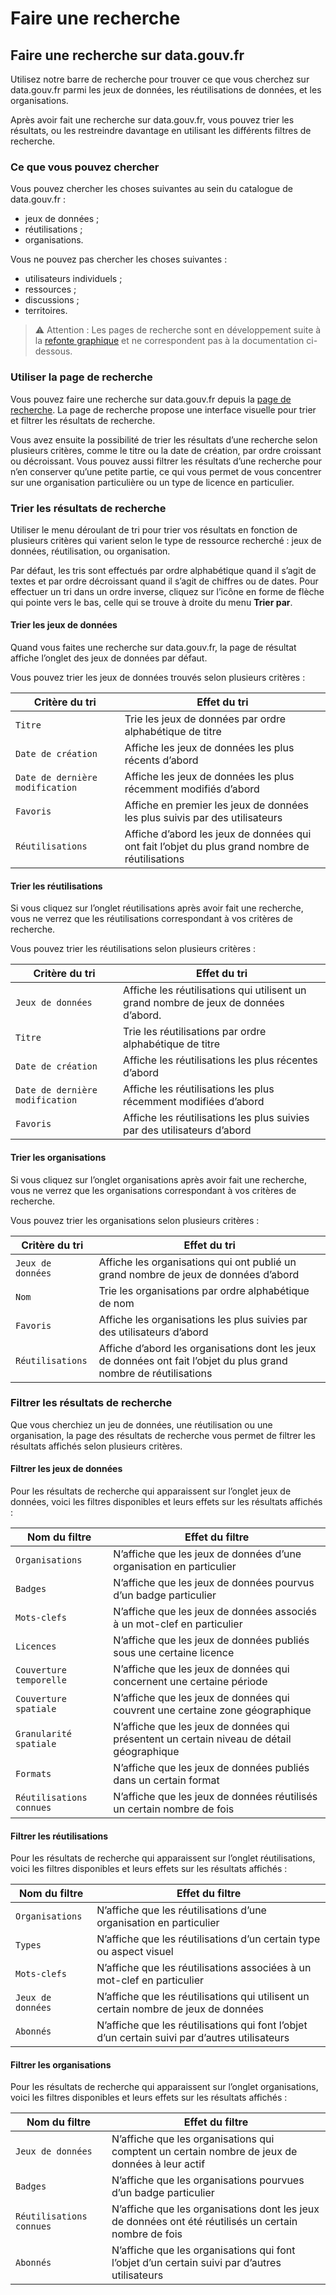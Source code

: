 # Faire une recherche

## Faire une recherche sur data.gouv.fr

Utilisez notre barre de recherche pour trouver ce que vous cherchez sur data.gouv.fr parmi les jeux de données, les réutilisations de données, et les organisations.

Après avoir fait une recherche sur data.gouv.fr, vous pouvez trier les résultats, ou les restreindre davantage en utilisant les différents filtres de recherche.

### Ce que vous pouvez chercher

Vous pouvez chercher les choses suivantes au sein du catalogue de data.gouv.fr :

* jeux de données ;
* réutilisations ;
* organisations.

Vous ne pouvez pas chercher les choses suivantes :

* utilisateurs individuels ;
* ressources ;
* discussions ;
* territoires.

> ⚠️ Attention : Les pages de recherche sont en développement suite à la [refonte graphique](https://www.data.gouv.fr/fr/posts/nouvelle-vie-nouvelle-peau-pour-data-gouv-fr/) et ne correspondent pas à la documentation ci-dessous.

### Utiliser la page de recherche

Vous pouvez faire une recherche sur data.gouv.fr depuis la [page de recherche](https://www.data.gouv.fr/fr/search/). La page de recherche propose une interface visuelle pour trier et filtrer les résultats de recherche.

Vous avez ensuite la possibilité de trier les résultats d’une recherche selon plusieurs critères, comme le titre ou la date de création, par ordre croissant ou décroissant. Vous pouvez aussi filtrer les résultats d’une recherche pour n’en conserver qu’une petite partie, ce qui vous permet de vous concentrer sur une organisation particulière ou un type de licence en particulier.

### Trier les résultats de recherche

Utiliser le menu déroulant de tri pour trier vos résultats en fonction de plusieurs critères qui varient selon le type de ressource recherché : jeux de données, réutilisation, ou organisation.

Par défaut, les tris sont effectués par ordre alphabétique quand il s’agit de textes et par ordre décroissant quand il s’agit de chiffres ou de dates. Pour effectuer un tri dans un ordre inverse, cliquez sur l’icône en forme de flèche qui pointe vers le bas, celle qui se trouve à droite du menu **Trier par**.

#### Trier les jeux de données

Quand vous faites une recherche sur data.gouv.fr, la page de résultat affiche l’onglet des jeux de données par défaut.

Vous pouvez trier les jeux de données trouvés selon plusieurs critères :

| Critère du tri                  | Effet du tri                                                                                    |
| ------------------------------- | ----------------------------------------------------------------------------------------------- |
| `Titre`                         | Trie les jeux de données par ordre alphabétique de titre                                        |
| `Date de création`              | Affiche les jeux de données les plus récents d’abord                                            |
| `Date de dernière modification` | Affiche les jeux de données les plus récemment modifiés d’abord                                 |
| `Favoris`                       | Affiche en premier les jeux de données les plus suivis par des utilisateurs                     |
| `Réutilisations`                | Affiche d’abord les jeux de données qui ont fait l’objet du plus grand nombre de réutilisations |

#### Trier les réutilisations

Si vous cliquez sur l’onglet réutilisations après avoir fait une recherche, vous ne verrez que les réutilisations correspondant à vos critères de recherche.

Vous pouvez trier les réutilisations selon plusieurs critères :

| Critère du tri                  | Effet du tri                                                                         |
| ------------------------------- | ------------------------------------------------------------------------------------ |
| `Jeux de données`               | Affiche les réutilisations qui utilisent un grand nombre de jeux de données d’abord. |
| `Titre`                         | Trie les réutilisations par ordre alphabétique de titre                              |
| `Date de création`              | Affiche les réutilisations les plus récentes d’abord                                 |
| `Date de dernière modification` | Affiche les réutilisations les plus récemment modifiées d’abord                      |
| `Favoris`                       | Affiche les réutilisations les plus suivies par des utilisateurs d’abord             |

#### Trier les organisations

Si vous cliquez sur l’onglet organisations après avoir fait une recherche, vous ne verrez que les organisations correspondant à vos critères de recherche.

Vous pouvez trier les organisations selon plusieurs critères :

| Critère du tri    | Effet du tri                                                                                                       |
| ----------------- | ------------------------------------------------------------------------------------------------------------------ |
| `Jeux de données` | Affiche les organisations qui ont publié un grand nombre de jeux de données d’abord                                |
| `Nom`             | Trie les organisations par ordre alphabétique de nom                                                               |
| `Favoris`         | Affiche les organisations les plus suivies par des utilisateurs d’abord                                            |
| `Réutilisations`  | Affiche d’abord les organisations dont les jeux de données ont fait l’objet du plus grand nombre de réutilisations |

### Filtrer les résultats de recherche

Que vous cherchiez un jeu de données, une réutilisation ou une organisation, la page des résultats de recherche vous permet de filtrer les résultats affichés selon plusieurs critères.

#### Filtrer les jeux de données

Pour les résultats de recherche qui apparaissent sur l’onglet jeux de données, voici les filtres disponibles et leurs effets sur les résultats affichés :

| Nom du filtre            | Effet du filtre                                                                           |
| ------------------------ | ----------------------------------------------------------------------------------------- |
| `Organisations`          | N’affiche que les jeux de données d’une organisation en particulier                       |
| `Badges`                 | N’affiche que les jeux de données pourvus d’un badge particulier                          |
| `Mots-clefs`             | N’affiche que les jeux de données associés à un mot-clef en particulier                   |
| `Licences`               | N’affiche que les jeux de données publiés sous une certaine licence                       |
| `Couverture temporelle`  | N’affiche que les jeux de données qui concernent une certaine période                     |
| `Couverture spatiale`    | N’affiche que les jeux de données qui couvrent une certaine zone géographique             |
| `Granularité spatiale`   | N’affiche que les jeux de données qui présentent un certain niveau de détail géographique |
| `Formats`                | N’affiche que les jeux de données publiés dans un certain format                          |
| `Réutilisations connues` | N’affiche que les jeux de données réutilisés un certain nombre de fois                    |

#### Filtrer les réutilisations

Pour les résultats de recherche qui apparaissent sur l’onglet réutilisations, voici les filtres disponibles et leurs effets sur les résultats affichés :

| Nom du filtre     | Effet du filtre                                                                                |
| ----------------- | ---------------------------------------------------------------------------------------------- |
| `Organisations`   | N’affiche que les réutilisations d’une organisation en particulier                             |
| `Types`           | N’affiche que les réutilisations d’un certain type ou aspect visuel                            |
| `Mots-clefs`      | N’affiche que les réutilisations associées à un mot-clef en particulier                        |
| `Jeux de données` | N’affiche que les réutilisations qui utilisent un certain nombre de jeux de données            |
| `Abonnés`         | N’affiche que les réutilisations qui font l’objet d’un certain suivi par d’autres utilisateurs |

#### Filtrer les organisations

Pour les résultats de recherche qui apparaissent sur l’onglet organisations, voici les filtres disponibles et leurs effets sur les résultats affichés :

| Nom du filtre            | Effet du filtre                                                                                       |
| ------------------------ | ----------------------------------------------------------------------------------------------------- |
| `Jeux de données`        | N’affiche que les organisations qui comptent un certain nombre de jeux de données à leur actif        |
| `Badges`                 | N’affiche que les organisations pourvues d’un badge particulier                                       |
| `Réutilisations connues` | N’affiche que les organisations dont les jeux de données ont été réutilisés un certain nombre de fois |
| `Abonnés`                | N’affiche que les organisations qui font l’objet d’un certain suivi par d’autres utilisateurs         |
